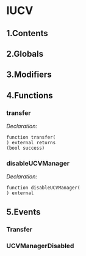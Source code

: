 # IUCV





## 1.Contents
<!-- START doctoc -->
<!-- END doctoc -->

## 2.Globals

## 3.Modifiers

## 4.Functions

### transfer



*Declaration:*
```solidity
function transfer(
) external returns
(bool success)
```




### disableUCVManager



*Declaration:*
```solidity
function disableUCVManager(
) external
```




## 5.Events
### Transfer





### UCVManagerDisabled





